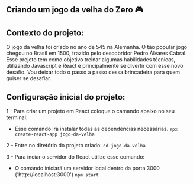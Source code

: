 ## Criando um jogo da velha do Zero 🎮

## Contexto do projeto:
O jogo da velha foi criado no ano de 545 na Alemanha. O tão popular jogo chegou no Brasil em 1500, trazido pelo descobridor Pedro Álvares Cabral.
Esse projeto tem como objetivo treinar algumas habilidades técnicas, utilizando Javascript e React e principalmente se divertir com esse novo desafio. Vou deixar todo o passo a passo dessa brincadeira para quem quiser se desafiar.


## Configuração inicial do projeto:
1 - Para criar um projeto em React coloque o camando abaixo no seu terminal:
- Esse comando irá instalar todas as dependências necessárias.
`npx create-react-app jogo-da-velha`

2 - Entre no diretório do projeto criado:
`cd jogo-da-velha`

3 - Para inciar o servidor do React utilize esse comando:
- O comando iniciará um servidor local dentro da porta 3000 ('http://localhost:3000')
`npm start`

